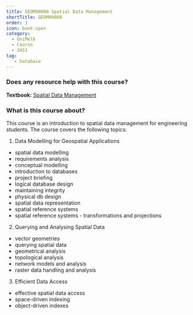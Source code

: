 ```yaml
---
title: GEOM90008 Spatial Data Management
shortTitle: GEOM90008
order: 1
icon: book-open
category:
  - UniMelb
  - Course
  - 24S1
tag:
   - Database
---
```


### Does any resource help with this course?

**Textbook:** [Spatial Data Management](https://tomkom.pages.gitlab.unimelb.edu.au/spatialdatamanagement/)

### What is this course about?

This course is an introduction to spatial data management for engineering students. The course covers the following topics:

1. Data Modelling for Geospatial Applications

- spatial data modelling
- requirements analysis
- conceptual modelling
- introduction to databases
- project briefing
- logical database design
- maintaining integrity
- physical db design
- spatial data representation
- spatial reference systems
- spatial reference systems - transformations and projections

2. Querying and Analysing Spatial Data

- vector geometries
- querying spatial data
- geometrical analysis
- topological analysis
- network models and analysis
- raster data handling and analysis

3. Efficient Data Access

- effective spatial data access
- space-driven indexing
- object-driven indexes